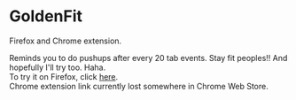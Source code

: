 # GoldenFit
Firefox and Chrome extension.

Reminds you to do pushups after every 20 tab events. Stay fit peoples!! And hopefully I'll try too. Haha. <br>
To try it on Firefox, click [here](https://addons.mozilla.org/en-US/firefox/addon/goldenfit/?src=cb-dl-recentlyadded). <br>
Chrome extension link currently lost somewhere in Chrome Web Store.

